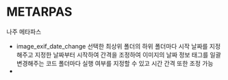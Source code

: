 # METARPAS
나주 메타파스
- image_exif_date_change
선택한 최상위 폴더의 하위 폴더마다 시작 날짜를 지정해주고
지정한 날짜부터 시작하여 간격을 조정하여 이미지의 날짜 정보 태그를 일괄 변경해주는 코드
폴더마다 실행 여부를 지정할 수 있고 시간 간격 또한 조정 가능
- 
